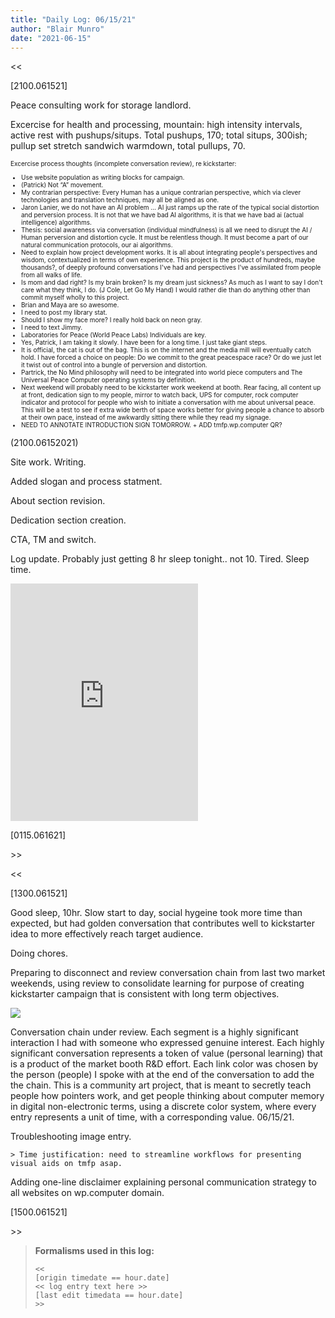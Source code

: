 ```yaml
---
title: "Daily Log: 06/15/21"
author: "Blair Munro"
date: "2021-06-15"
---
```


\<\<

[2100.061521]


Peace consulting work for storage landlord.

Excercise for health and processing, mountain: high intensity intervals, active rest with pushups/situps. Total pushups, 170; total situps, 300ish; pullup set stretch sandwich warmdown, total pullups, 70.

<font size=1>
Excercise process thoughts (incomplete conversation review), re kickstarter:

- Use website population as writing blocks for campaign.
 - (Patrick) Not “A” movement.
 - My contrarian perspective: Every Human has a unique contrarian perspective, which via clever technologies and translation techniques, may all be aligned as one.
 - Jaron Lanier, we do not have an AI problem … AI just ramps up the rate of the typical social distortion and perversion process. It is not that we have bad AI algorithms, it is that we have bad ai (actual intelligence) algorithms.
 - Thesis: social awareness via conversation (individual mindfulness) is all we need to disrupt the AI / Human perversion and distortion cycle. It must be relentless though. It must become a part of our natural communication protocols, our ai algorithms.
 - Need to explain how project development works. It is all about integrating people's perspectives and wisdom, contextualized in terms of own experience. This project is the product of hundreds, maybe thousands?, of deeply profound conversations I've had and perspectives I've assimilated from people from all walks of life.
 - Is mom and dad right? Is my brain broken? Is my dream just sickness? As much as I want to say I don't care what they think, I do. (J Cole, Let Go My Hand) I would rather die than do anything other than commit myself wholly to this project.
 - Brian and Maya are so awesome.
 - I need to post my library stat.
 - Should I show my face more? I really hold back on neon gray.
 - I need to text Jimmy.
 - Laboratories for Peace (World Peace Labs) Individuals are key.
 - Yes, Patrick, I am taking it slowly. I have been for a long time. I just take giant steps.
 - It is official, the cat is out of the bag. This is on the internet and the media mill will eventually catch hold. I have forced a choice on people: Do we commit to the great peacespace race? Or do we just let it twist out of control into a bungle of perversion and distortion.
 - Partrick, the No Mind philosophy will need to be integrated into world piece computers and The Universal Peace Computer operating systems by definition.
 - Next weekend will probably need to be kickstarter work weekend at booth. Rear facing, all content up at front, dedication sign to my people, mirror to watch back, UPS for computer, rock computer indicator and protocol for people who wish to initiate a conversation with me about universal peace. This will be a test to see if extra wide berth of space works better for giving people a chance to absorb at their own pace, instead of me awkwardly sitting there while they read my signage.
 - NEED TO ANNOTATE INTRODUCTION SIGN TOMORROW. + ADD tmfp.wp.computer QR?
</font>

(2100.06152021)

Site work. Writing.

Added slogan and process statment.

About section revision.

Dedication section creation.

CTA, TM and switch.

Log update.
Probably just getting 8 hr sleep tonight.. not 10. Tired. Sleep time.

<iframe src="https://open.spotify.com/embed/track/6hmFeFu84Kukd73LOwdjtZ" width="300" height="380" frameborder="0" allowtransparency="true" allow="encrypted-media"></iframe>

[0115.061621]

\>\>

\<\<

[1300.061521]

Good sleep, 10hr. Slow start to day, social hygeine took more time than expected, but had golden conversation that contributes well to kickstarter idea to more effectively reach target audience.

Doing chores.

Preparing to disconnect and review conversation chain from last two market weekends, using review to consolidate learning for purpose of creating kickstarter campaign that is consistent with long term objectives.

<div class="figure">

![](/images/dailylog/IMG_6535.jpeg)

<p class="caption"> Conversation chain under review. Each segment is a highly significant interaction I had with someone who expressed genuine interest. Each highly significant conversation represents a token of value (personal learning) that is a product of the market booth R&D effort. Each link color was chosen by the person (people) I spoke with at the end of the conversation to add the the chain. This is a community art project, that is meant to secretly teach people how pointers work, and get people thinking about computer memory in digital non-electronic terms, using a discrete color system, where every entry represents a unit of time, with a corresponding value. 06/15/21.</p>

</div>

Troubleshooting image entry.

```none
> Time justification: need to streamline workflows for presenting visual aids on tmfp asap.
```

Adding one-line disclaimer explaining personal communication strategy to all websites on wp.computer domain.

[1500.061521]

\>\>

> **Formalisms used in this log:**
>
> ```
> <<
> [origin timedate == hour.date]
> << log entry text here >>
> [last edit timedata == hour.date]
> >>
> ```

<!--

CODE PIECES:

<div class="figure">

![](/images/booth/napkinbroadcast061421.jpg)

<p class="caption">Nonverbal communication broadcast, mindmapping/reflection piece, 06/14/21.</p>

</div>

```none
> Time justification:
```
-->
